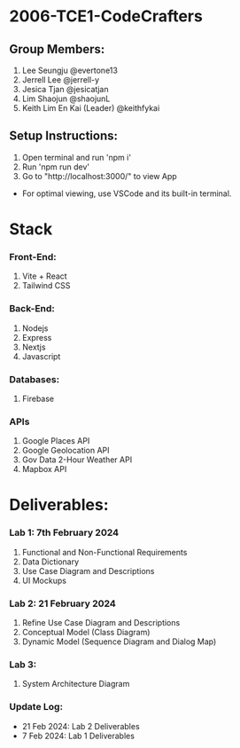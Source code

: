 # 2006-TCE1-CodeCrafters

## Group Members:
1. Lee Seungju @evertone13
2. Jerrell Lee @jerrell-y
3. Jesica Tjan @jesicatjan
4. Lim Shaojun @shaojunL
5. Keith Lim En Kai (Leader) @keithfykai

## Setup Instructions:
1. Open terminal and run 'npm i'
2. Run 'npm run dev'
3. Go to "http://localhost:3000/" to view App

* For optimal viewing, use VSCode and its built-in terminal.

# Stack
### Front-End:
1. Vite + React 
2. Tailwind CSS

### Back-End:
1. Nodejs
2. Express
3. Nextjs
4. Javascript

### Databases:
1. Firebase

### APIs
1. Google Places API
2. Google Geolocation API
3. Gov Data 2-Hour Weather API
4. Mapbox API

# Deliverables:
### Lab 1: 7th February 2024
1. Functional and Non-Functional Requirements
2. Data Dictionary
3. Use Case Diagram and Descriptions
4. UI Mockups

### Lab 2: 21 February 2024
1. Refine Use Case Diagram and Descriptions
2. Conceptual Model (Class Diagram)
3. Dynamic Model (Sequence Diagram and Dialog Map)

### Lab 3:
1. System Architecture Diagram

### Update Log:
- 21 Feb 2024: Lab 2 Deliverables
- 7 Feb 2024: Lab 1 Deliverables

